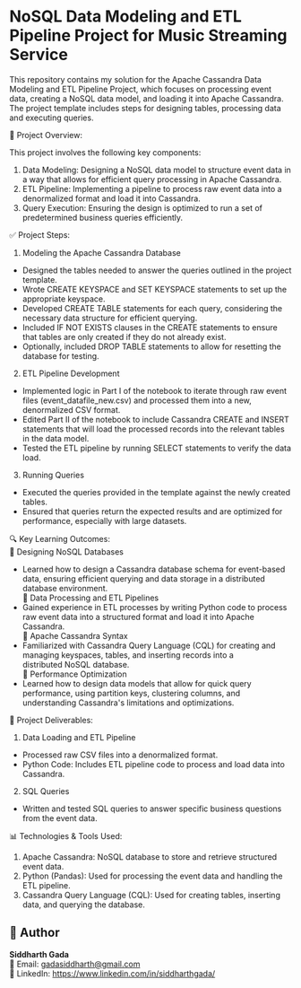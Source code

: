 # NoSQL Data Modeling and ETL Pipeline Project for Music Streaming Service 
This repository contains my solution for the Apache Cassandra Data Modeling and ETL Pipeline Project, which focuses on processing event data, 
creating a NoSQL data model, and loading it into Apache Cassandra. The project template includes steps for designing tables, processing data 
and executing queries.

🚀 Project Overview:<br>

This project involves the following key components:
1. Data Modeling: Designing a NoSQL data model to structure event data in a way that allows for efficient query processing in Apache Cassandra.
2. ETL Pipeline: Implementing a pipeline to process raw event data into a denormalized format and load it into Cassandra.
3. Query Execution: Ensuring the design is optimized to run a set of predetermined business queries efficiently.

✅ Project Steps:
1. Modeling the Apache Cassandra Database
  - Designed the tables needed to answer the queries outlined in the project template.
  - Wrote CREATE KEYSPACE and SET KEYSPACE statements to set up the appropriate keyspace.
  - Developed CREATE TABLE statements for each query, considering the necessary data structure for efficient querying.
  - Included IF NOT EXISTS clauses in the CREATE statements to ensure that tables are only created if they do not already exist.
  - Optionally, included DROP TABLE statements to allow for resetting the database for testing.
    
2. ETL Pipeline Development
  - Implemented logic in Part I of the notebook to iterate through raw event files (event_datafile_new.csv) and processed them into a new, denormalized CSV format.
  - Edited Part II of the notebook to include Cassandra CREATE and INSERT statements that will load the processed records into the relevant tables in the data model.
  - Tested the ETL pipeline by running SELECT statements to verify the data load.

3. Running Queries
  - Executed the queries provided in the template against the newly created tables.
  - Ensured that queries return the expected results and are optimized for performance, especially with large datasets.

🔍 Key Learning Outcomes: <br>
📌 Designing NoSQL Databases <br>
  - Learned how to design a Cassandra database schema for event-based data, ensuring efficient querying and data storage in a distributed     database environment. <br>
📌 Data Processing and ETL Pipelines<br>
  - Gained experience in ETL processes by writing Python code to process raw event data into a structured format and load it into Apache      Cassandra. <br>
📌 Apache Cassandra Syntax<br>
  - Familiarized with Cassandra Query Language (CQL) for creating and managing keyspaces, tables, and inserting records into a      
    distributed NoSQL database. <br>
📌 Performance Optimization <br>
  - Learned how to design data models that allow for quick query performance, using partition keys, clustering columns, and understanding     Cassandra's limitations and optimizations. <br>

📂 Project Deliverables:<br>
1. Data Loading and ETL Pipeline
  - Processed raw CSV files into a denormalized format.
  - Python Code: Includes ETL pipeline code to process and load data into Cassandra.
2. SQL Queries
  - Written and tested SQL queries to answer specific business questions from the event data.

📊 Technologies & Tools Used: <br>
1. Apache Cassandra: NoSQL database to store and retrieve structured event data.
2. Python (Pandas): Used for processing the event data and handling the ETL pipeline.
3. Cassandra Query Language (CQL): Used for creating tables, inserting data, and querying the database.

  ## 👤 Author

**Siddharth Gada**  
📧 Email: gadasiddharth@gmail.com <br>
🔗 LinkedIn: https://www.linkedin.com/in/siddharthgada/

